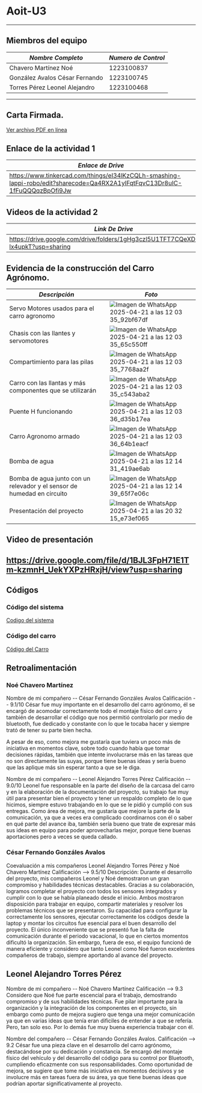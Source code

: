 # Aoit-U3
---

## Miembros del equipo

| *Nombre Completo*| *Numero de Control* |
|-----------------|-------------|
| Chavero Martínez Noé | 1223100837 |
| González Avalos César Fernando | 1223100745 |
| Torres Pérez Leonel Alejandro | 1223100468 |
---
## Carta Firmada.

[Ver archivo PDF en línea](https://github.com/HelSk-AlejTo-16/Aoit-U3/blob/main/ARQ.%20LUIS.pdf)


## Enlace de la actividad 1

| *Enlace de Drive*|
|-----------------|
|https://www.tinkercad.com/things/eI34lKzCQLh-smashing-lappi-robo/edit?sharecode=Qa4RX2A1ylFqtFqvC13Dr8uIC-1fFuQQQqzBpOfi9Jw|
## Videos de la actividad 2

| *Link De Drive* |
|-----------------|
|https://drive.google.com/drive/folders/1gHg3czl5U1TFT7CQeXDO1Lpy-lx4upkT?usp=sharing|
## Evidencia de la construcción del Carro Agrónomo.

| *Descripción*| *Foto* |
|-----------------|-------------|
|Servo Motores usados para el carro agronomo | ![Imagen de WhatsApp 2025-04-21 a las 12 03 35_92bf67df](https://github.com/user-attachments/assets/524abf68-f836-4461-97a7-cf33aa9e9661)|
| Chasis con las llantes y servomotores| ![Imagen de WhatsApp 2025-04-21 a las 12 03 35_65c550ff](https://github.com/user-attachments/assets/3a94c321-b051-4dd0-aa75-ed26ba7b11a7)|
| Compartimiento para las pilas| ![Imagen de WhatsApp 2025-04-21 a las 12 03 35_7768aa2f](https://github.com/user-attachments/assets/3115092b-8793-464b-9642-3b25599728d4)|
| Carro con las llantas y más componentes que se utilizarán| ![Imagen de WhatsApp 2025-04-21 a las 12 03 35_c543aba2](https://github.com/user-attachments/assets/a52aec4f-a85a-419c-a708-cc8dce5d8eca)|
|Puente H funcionando| ![Imagen de WhatsApp 2025-04-21 a las 12 03 36_d35b17ea](https://github.com/user-attachments/assets/28d90a68-82b7-4e36-8ab0-5375144ce260)|
| Carro Agronomo armado| ![Imagen de WhatsApp 2025-04-21 a las 12 03 36_64b1eacf](https://github.com/user-attachments/assets/da03545d-8fd6-4ea6-af66-6085d864f79c)|
|Bomba de agua| ![Imagen de WhatsApp 2025-04-21 a las 12 14 31_419ae6ab](https://github.com/user-attachments/assets/c8d36ad5-d1ce-40e2-b644-39cedf9cc227)|
|Bomba de agua junto con un relevador y el sensor de humedad en circuito| ![Imagen de WhatsApp 2025-04-21 a las 12 14 39_65f7e06c](https://github.com/user-attachments/assets/569d548e-0821-4560-bf7b-c28aa56a1d09)|
|Presentación del proyecto|![Imagen de WhatsApp 2025-04-21 a las 20 32 15_e73ef065](https://github.com/user-attachments/assets/0b3f732a-85b0-44ed-97c5-243e096a1811)|

## Video de presentación
https://drive.google.com/file/d/1BJL3FpH71E1Tm-kzmnH_UekYXPzHRxjH/view?usp=sharing
---
## Códigos 
### Código del sistema
[Codigo del sistema](funcionamientoSistema.ino)
### Código del carro
[Código del Carro](funcionamientoCarro.py)



## Retroalimentación
###  Noé Chavero Martínez
Nombre de mi compañero -- César Fernando Gonzáles Avalos
Calificación -- 9.1/10
César fue muy importante en el desarrollo del carro agrónomo, él se encargó de acomodar correctamente todo el montaje físico del carro y también de desarrollar el código que nos permitió controlarlo por medio de bluetooth, fue dedicado y constante con lo que le tocaba hacer y siempre trató de tener su parte bien hecha.

A pesar de eso, como mejora me gustaría que tuviera un poco más de iniciativa en momentos clave, sobre todo cuando había que tomar decisiones rápidas, también que intente involucrarse más en las tareas que no son directamente las suyas, porque tiene buenas ideas y sería bueno que las aplique más sin esperar tanto a que se le diga.

Nombre de mi compañero -- Leonel Alejandro Torres Pérez
Calificación -- 9.0/10
Leonel fue responsable en la parte del diseño de la carcasa del carro y en la elaboración de la documentación del proyecto, su trabajo fue muy útil para presentar bien el proyecto y tener un respaldo completo de lo que hicimos, siempre estuvo trabajando en lo que se le pidió y cumplió con sus entregas.
Como área de mejora, me gustaría que mejore la parte de la comunicación, ya que a veces era complicado coordinarnos con él o saber en qué parte del avance iba, también sería bueno que trate de expresar más sus ideas en equipo para poder aprovecharlas mejor, porque tiene buenas aportaciones pero a veces se queda callado.

### César Fernando Gonzáles Avalos
Coevaluación a mis compañeros Leonel Alejandro Torres Pérez y Noé Chavero Martínez
Calificación --> 9.5/10
Descripción: Durante el desarrollo del proyecto, mis compañeros Leonel y Noé demostraron un gran compromiso y habilidades técnicas destacables. Gracias a su colaboración, logramos completar el proyecto con todos los sensores integrados y cumplir con lo que se había planeado desde el inicio.
Ambos mostraron disposición para trabajar en equipo, compartir materiales y resolver los problemas técnicos que se presentaron. Su capacidad para configurar la correctamente los sensores, ejecutar correctamente los códigos desde la laptop y montar los circuitos fue esencial para el buen desarrollo del proyecto.
El único inconveniente que se presentó fue la falta de comunicación durante el periodo vacacional, lo que en ciertos momentos dificultó la organización. Sin embargo, fuera de eso, el equipo funcionó de manera eficiente y considero que tanto Leonel como Noé fueron excelentes compañeros de trabajo, siempre aportando al avance del proyecto.


## Leonel Alejandro Torres Pérez
Nombre de mi compañero -- Noé Chavero Martínez 
Calificación --> 9.3
Considero que Noé fue parte escencial para el trabajo, demostrando compromiso y de sus habilidades técnicas. Fue pilar importante para la organización y la integración de los componentes en el proyecto, sin embargo como punto de mejora sugiero que tenga una mejor comunicación ya que en varias ideas que tenía eran dificiles de entender a que se refería. Pero, tan solo eso. Por lo demás fue muy buena experiencia trabajar con él.

Nombre del compañero -- César Fernando Gonzáles Avalos.
Calificación --> 9.2 
César fue una pieza clave en el desarrollo del carro agrónomo, destacándose por su dedicación y constancia. Se encargó del montaje físico del vehículo y del desarrollo del código para su control por Bluetooth, cumpliendo eficazmente con sus responsabilidades. Como oportunidad de mejora, se sugiere que tome más iniciativa en momentos decisivos y se involucre más en tareas fuera de su área, ya que tiene buenas ideas que podrían aportar significativamente al proyecto.

